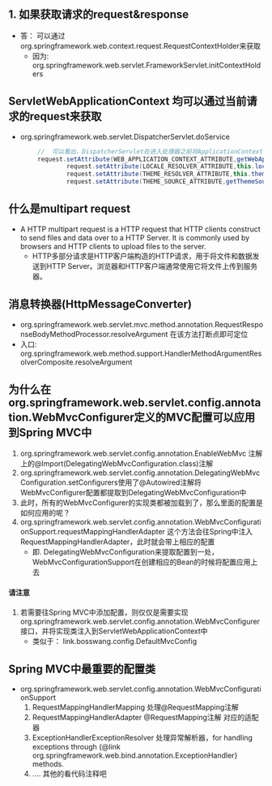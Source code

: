 ## 1. 如果获取请求的request&response

+ 答： 可以通过org.springframework.web.context.request.RequestContextHolder来获取
    - 因为: org.springframework.web.servlet.FrameworkServlet.initContextHolders

## ServletWebApplicationContext 均可以通过当前请求的request来获取

+ org.springframework.web.servlet.DispatcherServlet.doService

```java
        //  可以看出，DispatcherServlet在进入处理器之前将ApplicationContext、LocaleResolver、ThemeResolver、ThemeSource都放入到了Request中的attributes中去了，之后也可以从中获取了
		request.setAttribute(WEB_APPLICATION_CONTEXT_ATTRIBUTE,getWebApplicationContext());
                request.setAttribute(LOCALE_RESOLVER_ATTRIBUTE,this.localeResolver);
                request.setAttribute(THEME_RESOLVER_ATTRIBUTE,this.themeResolver);
                request.setAttribute(THEME_SOURCE_ATTRIBUTE,getThemeSource());
```

## 什么是multipart request

+ A HTTP multipart request is a HTTP request that HTTP clients construct to send files and data over to a HTTP Server.
  It is commonly used by browsers and HTTP clients to upload files to the server.
    - HTTP多部分请求是HTTP客户端构造的HTTP请求，用于将文件和数据发送到HTTP Server。浏览器和HTTP客户端通常使用它将文件上传到服务器。

## 消息转换器(HttpMessageConverter)

+ org.springframework.web.servlet.mvc.method.annotation.RequestResponseBodyMethodProcessor.resolveArgument 在该方法打断点即可定位
+ 入口: org.springframework.web.method.support.HandlerMethodArgumentResolverComposite.resolveArgument

## 为什么在org.springframework.web.servlet.config.annotation.WebMvcConfigurer定义的MVC配置可以应用到Spring MVC中
1. org.springframework.web.servlet.config.annotation.EnableWebMvc 注解上的@Import(DelegatingWebMvcConfiguration.class)注解
2. org.springframework.web.servlet.config.annotation.DelegatingWebMvcConfiguration.setConfigurers使用了@Autowired注解将WebMvcConfigurer配置都提取到DelegatingWebMvcConfiguration中
3. 此时，所有的WebMvcConfigurer的实现类都被加载到了，那么里面的配置是如何应用的呢？
4. org.springframework.web.servlet.config.annotation.WebMvcConfigurationSupport.requestMappingHandlerAdapter 这个方法会往Spring中注入RequestMappingHandlerAdapter，此时就会带上相应的配置
    - 即. DelegatingWebMvcConfiguration来提取配置到一处，WebMvcConfigurationSupport在创建相应的Bean的时候将配置应用上去
#### 请注意
1. 若需要往Spring MVC中添加配置，则仅仅是需要实现org.springframework.web.servlet.config.annotation.WebMvcConfigurer接口，并将实现类注入到ServletWebApplicationContext中
   - 类似于： link.bosswang.config.DefaultMvcConfig
    
## Spring MVC中最重要的配置类
+ org.springframework.web.servlet.config.annotation.WebMvcConfigurationSupport
   1. RequestMappingHandlerMapping 处理@RequestMapping注解
   2. RequestMappingHandlerAdapter @RequestMapping注解 对应的适配器
   3. ExceptionHandlerExceptionResolver 处理异常解析器，for handling exceptions through  {@link org.springframework.web.bind.annotation.ExceptionHandler} methods.
   4. .... 其他的看代码注释吧